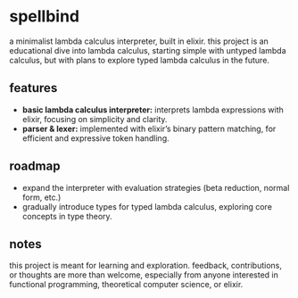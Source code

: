 # spellbind

a minimalist lambda calculus interpreter, built in elixir. this project is an educational dive into lambda calculus, starting simple with untyped lambda calculus, but with plans to explore typed lambda calculus in the future.

## features

- **basic lambda calculus interpreter:** interprets lambda expressions with elixir, focusing on simplicity and clarity.
- **parser & lexer:** implemented with elixir’s binary pattern matching, for efficient and expressive token handling.
  
## roadmap

- expand the interpreter with evaluation strategies (beta reduction, normal form, etc.)
- gradually introduce types for typed lambda calculus, exploring core concepts in type theory.

## notes

this project is meant for learning and exploration. feedback, contributions, or thoughts are more than welcome, especially from anyone interested in functional programming, theoretical computer science, or elixir.
